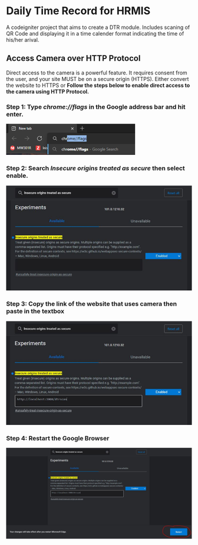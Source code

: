 # Daily Time Record for HRMIS
A codeigniter project that aims to create a DTR module. Includes scaning of QR Code and displaying it in a time calender format indicating the time of his/her arival.

## Access Camera over HTTP Protocol
Direct access to the camera is a powerful feature. It requires consent from the user, and your site MUST be on a secure origin (HTTPS). Either convert the website to HTTPS or **Follow the steps below to enable direct access to the camera using HTTP Protocol.**

### Step 1: Type *chrome://flags* in the Google address bar and hit enter.
<img src="screenshots/1.png" width=350/>

### Step 2: Search *Insecure origins treated as secure* then select enable.
<img src="screenshots/2.JPG" width=550/>

### Step 3: Copy the link of the website that uses camera then paste in the textbox
<img src="screenshots/3.JPG" width=550/>

### Step 4: Restart the Google Browser 
<img src="screenshots/4.JPG" width=550/>


